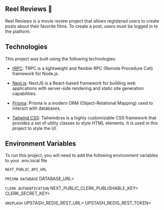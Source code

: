 
## Reel Reviews 🎥

Reel Reviews is a movie review project that allows registered users to create posts about their favorite films. To create a post, users must be logged in to the platform.

## Technologies

This project was built using the following technologies:

- [tRPC](https://trpc.io): TRPC is a lightweight and flexible RPC (Remote Procedure Call) framework for Node.js. 

- [Next.js](https://nextjs.org): NextJS is a React-based framework for building web applications with server-side rendering and static site generation capabilities.

- [Prisma](https://prisma.io): Prisma is a modern ORM (Object-Relational Mapping) used to interact with databases.

- [Tailwind CSS](https://tailwindcss.com): Tailwindcss is a highly customizable CSS framework that provides a set of utility classes to style HTML elements. It is used in this project to style the UI.

## Environment Variables

To run this project, you will need to add the following environment variables to your .env.local file

`NEXT_PUBLIC_API_URL`

```PRISMA DATABASE```
DATABASE_URL=

```CLERK AUTHENTICATION```
NEXT_PUBLIC_CLERK_PUBLISHABLE_KEY=
CLERK_SECRET_KEY=

```UNSPLASH```
UPSTASH_REDIS_REST_URL=
UPSTASH_REDIS_REST_TOKEN=
